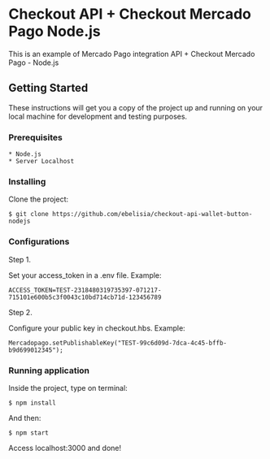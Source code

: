 # Checkout API + Checkout Mercado Pago Node.js

This is an example of Mercado Pago integration API +  Checkout Mercado Pago - Node.js

## Getting Started

These instructions will get you a copy of the project up and running on your local machine for development and testing purposes.

### Prerequisites

```
* Node.js 
* Server Localhost
```

### Installing

Clone the project:

```
$ git clone https://github.com/ebelisia/checkout-api-wallet-button-nodejs
```

### Configurations

Step 1. 

Set your access_token in a .env file. Example:

```
ACCESS_TOKEN=TEST-2318480319735397-071217-715101e600b5c3f0043c10bd714cb71d-123456789
```
Step 2.

Configure your public key in checkout.hbs. Example:

```
Mercadopago.setPublishableKey("TEST-99c6d09d-7dca-4c45-bffb-b9d699012345");
```

### Running application

Inside the project, type on terminal:

```
$ npm install 
```
And then:

```
$ npm start 
```

Access localhost:3000 and done!
